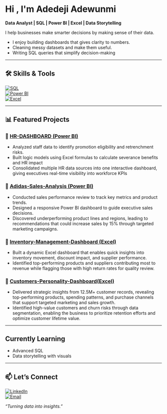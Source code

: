 # Hi , I'm Adedeji Adewunmi  

 **Data Analyst | SQL | Power BI | Excel | Data Storytelling**  

I help businesses make smarter decisions by making sense of their data.  
- I enjoy building dashboards that gives clarity to numbers.
- Cleaning messy datasets and make them useful.
- Writing SQL queries that simplify decision-making 

---

## 🛠️ Skills & Tools  

[![SQL](https://img.shields.io/badge/SQL-Structured%20Query%20Language-blue)](https://github.com/adewunmiadj19/SQL-Projects)  
[![Power BI](https://img.shields.io/badge/Power%20BI-Dashboards-yellow)](https://github.com/adewunmiadj19/PowerBI-Projects)  
[![Excel](https://img.shields.io/badge/Excel-Data%20Analysis-green)](https://github.com/adewunmiadj19/Excel-Projects)  
 

 

---

## 📊 Featured Projects  

### 🔹 [HR-DASHBOARD (Power BI)](https://github.com/adewunmiadj19/HR-DASHBOARD)  
-	Analyzed staff data to identify promotion eligibility and retrenchment risks.
-	Built logic models using Excel formulas to calculate severance benefits and HR impact
- Consolidated multiple HR data sources into one interactive dashboard, giving executives real-time visibility into workforce KPIs


### 🔹 [Adidas-Sales-Analysis (Power BI)](https://github.com/adewunmiadj19/Adidas-Sales-Analysis)  
- Conducted sales performance review to track key metrics and product trends.
- Designed a responsive Power BI dashboard to guide executive sales decisions.
- Discovered underperforming product lines and regions, leading to recommendations that could increase sales by 15% through targeted marketing campaigns.


### 🔹 [Inventory-Management-Dashboard (Excel)](https://github.com/adewunmiadj19/Inventory-Management-Dashboard)  
-	Built a dynamic Excel dashboard that enables quick insights into inventory movement, discount impact, and supplier performance.
-	Identified top-performing products and suppliers contributing most to revenue while flagging those with high return rates for quality review.


### 🔹 [Customers-Personality-Dashboard(Excel)](https://github.com/adewunmiadj19/Customers-Personality-Dashboard)
- Delivered strategic insights from 12.5M+ customer records, revealing top-performing products, spending patterns, and purchase channels that support targeted marketing and sales growth.
- Identified high-value customers and churn risks through data segmentation, enabling the business to prioritize retention efforts and optimize customer lifetime value.


---

##  Currently Learning  
- Advanced SQL   
- Data storytelling with visuals  


---

## 📫 Let’s Connect  

[![LinkedIn](https://img.shields.io/badge/LinkedIn-Connect-blue)](https://linkedin.com/in/adedeji-adewunmi-adj21)  
[![Email](https://img.shields.io/badge/Email-Contact-red)](mailto:adewunmiadedeji723@gmail.com)  

 *“Turning data into insights.”*
